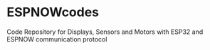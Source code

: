 # ESPNOWcodes
Code Repository for Displays, Sensors and Motors with ESP32 and ESPNOW communication protocol
